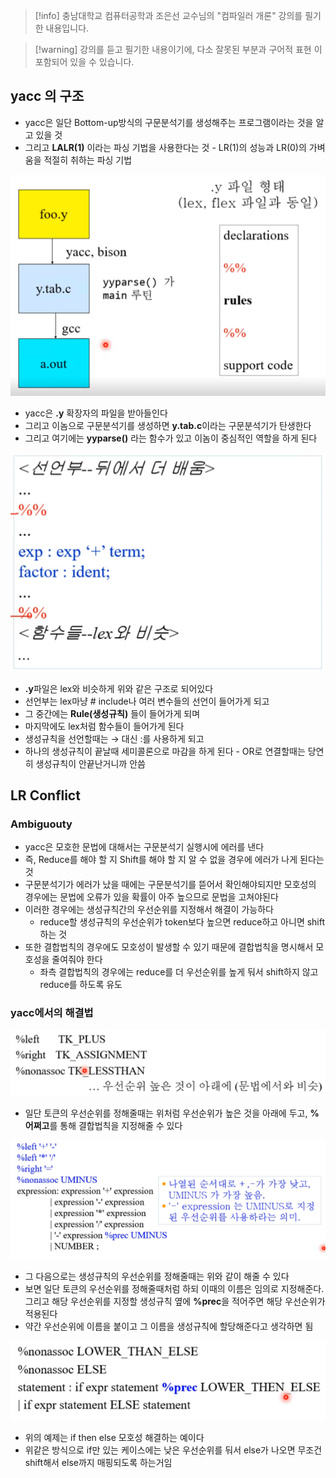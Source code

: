 > [!info] 충남대학교 컴퓨터공학과 조은선 교수님의 "컴파일러 개론" 강의를 필기한 내용입니다.

> [!warning] 강의를 듣고 필기한 내용이기에, 다소 잘못된 부분과 구어적 표현 이 포함되어 있을 수 있습니다.

## yacc 의 구조

- yacc은 일단 Bottom-up방식의 구문분석기를 생성해주는 프로그램이라는 것을 알고 있을 것
- 그리고 **LALR(1)** 이라는 파싱 기법을 사용한다는 것 - LR(1)의 성능과 LR(0)의 가벼움을 적절히 취하는 파싱 기법

![%E1%84%8B%E1%85%B5%E1%84%85%E1%85%A9%E1%86%AB08%20-%20yacc%201007285652274845ab09c62d0abc5540/image1.png](compiler.fall.2021.cse.cnu.ac.kr/images/08_1007285652274845ab09c62d0abc5540/image1.png)

- yacc은 **.y** 확장자의 파일을 받아들인다
- 그리고 이놈으로 구문분석기를 생성하면 **y.tab.c**이라는 구문분석기가 탄생한다
- 그리고 여기에는 **yyparse()** 라는 함수가 있고 이놈이 중심적인 역할을 하게 된다

![%E1%84%8B%E1%85%B5%E1%84%85%E1%85%A9%E1%86%AB08%20-%20yacc%201007285652274845ab09c62d0abc5540/image2.png](compiler.fall.2021.cse.cnu.ac.kr/images/08_1007285652274845ab09c62d0abc5540/image2.png)

- **.y**파일은 lex와 비슷하게 위와 같은 구조로 되어있다
- 선언부는 lex마냥 # include나 여러 변수들의 선언이 들어가게 되고
- 그 중간에는 **Rule(생성규칙)** 들이 들어가게 되며
- 마지막에도 lex처럼 함수들이 들어가게 된다
- 생성규칙을 선언할때는 → 대신 :를 사용하게 되고
- 하나의 생성규칙이 끝날때 세미콜론으로 마감을 하게 된다 - OR로 연결할때는 당연히 생성규칙이 안끝난거니까 안씀

## LR Conflict

### Ambiguouty

- yacc은 모호한 문법에 대해서는 구문분석기 실행시에 에러를 낸다
- 즉, Reduce를 해야 할 지 Shift를 해야 할 지 알 수 없을 경우에 에러가 나게 된다는 것
- 구문분석기가 에러가 났을 때에는 구문분석기를 뜯어서 확인해야되지만 모호성의 경우에는 문법에 오류가 있을 확률이 아주 높으므로 문법을 고쳐야된다
- 이러한 경우에는 생성규칙간의 우선순위를 지정해서 해결이 가능하다
	- reduce할 생성규칙의 우선순위가 token보다 높으면 reduce하고 아니면 shift하는 것
- 또한 결합법칙의 경우에도 모호성이 발생할 수 있기 때문에 결합법칙을 명시해서 모호성을 줄여줘야 한다
	- 좌측 결합법칙의 경우에는 reduce를 더 우선순위를 높게 둬서 shift하지 않고 reduce를 하도록 유도

### yacc에서의 해결법

![%E1%84%8B%E1%85%B5%E1%84%85%E1%85%A9%E1%86%AB08%20-%20yacc%201007285652274845ab09c62d0abc5540/image3.png](compiler.fall.2021.cse.cnu.ac.kr/images/08_1007285652274845ab09c62d0abc5540/image3.png)

- 일단 토큰의 우선순위를 정해줄때는 위처럼 우선순위가 높은 것을 아래에 두고, **%어쩌고**를 통해 결합법칙을 지정해줄 수 있다

![%E1%84%8B%E1%85%B5%E1%84%85%E1%85%A9%E1%86%AB08%20-%20yacc%201007285652274845ab09c62d0abc5540/image4.png](compiler.fall.2021.cse.cnu.ac.kr/images/08_1007285652274845ab09c62d0abc5540/image4.png)

- 그 다음으로는 생성규칙의 우선순위를 정해줄때는 위와 같이 해줄 수 있다
- 보면 일단 토큰의 우선순위를 정해줄때처럼 하되 이때의 이름은 임의로 지정해준다. 그리고 해당 우선순위를 지정할 생성규칙 옆에 **%prec**을 적어주면 해당 우선순위가 적용된다
- 약간 우선순위에 이름을 붙이고 그 이름을 생성규칙에 할당해준다고 생각하면 됨

![%E1%84%8B%E1%85%B5%E1%84%85%E1%85%A9%E1%86%AB08%20-%20yacc%201007285652274845ab09c62d0abc5540/image5.png](compiler.fall.2021.cse.cnu.ac.kr/images/08_1007285652274845ab09c62d0abc5540/image5.png)

- 위의 예제는 if then else 모호성 해결하는 예이다
- 위같은 방식으로 if만 있는 케이스에는 낮은 우선순위를 둬서 else가 나오면 무조건 shift해서 else까지 매핑되도록 하는거임
